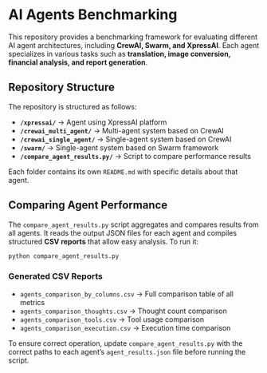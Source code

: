 # AI Agents Benchmarking

This repository provides a benchmarking framework for evaluating different AI agent architectures, including **CrewAI, Swarm, and XpressAI**. Each agent specializes in various tasks such as **translation, image conversion, financial analysis, and report generation**.

##  Repository Structure
The repository is structured as follows:

- **`/xpressai/`** → Agent using XpressAI platform
- **`/crewai_multi_agent/`** → Multi-agent system based on CrewAI
- **`/crewai_single_agent/`** → Single-agent system based on CrewAI
- **`/swarm/`** → Single-agent system based on Swarm framework
- **`/compare_agent_results.py/`** → Script to compare performance results


Each folder contains its own `README.md` with specific details about that agent.



##  Comparing Agent Performance
The `compare_agent_results.py` script aggregates and compares results from all agents. It reads the output JSON files for each agent and compiles structured **CSV reports** that allow easy analysis. To run it:

```bash
python compare_agent_results.py
```

### **Generated CSV Reports**
- `agents_comparison_by_columns.csv` → Full comparison table of all metrics
- `agents_comparison_thoughts.csv` → Thought count comparison
- `agents_comparison_tools.csv` → Tool usage comparison
- `agents_comparison_execution.csv` → Execution time comparison

To ensure correct operation, update `compare_agent_results.py` with the correct paths to each agent’s `agent_results.json` file before running the script.


